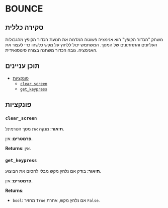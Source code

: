 # BOUNCE

## סקירה כללית

משחק "הכדור הקופץ" הוא אנימציה פשוטה המדמה את תנועת הכדור הקופץ מהגבולות העליונים והתחתונים של המסך. המשתמש יכול ללחוץ על מקש כלשהו כדי לעצור את האנימציה. גובה הכדור משתנה בצורה סינוסואידית.

## תוכן עניינים

- [פונקציות](#functions)
  - [`clear_screen`](#clear_screen)
  - [`get_keypress`](#get_keypress)

## פונקציות

### `clear_screen`

**תיאור**: מנקה את מסך הטרמינל.

**פרמטרים**: אין.

**Returns**: אין.

### `get_keypress`

**תיאור**: בודק אם נלחץ מקש מבלי לחסום את הביצוע.

**פרמטרים**: אין.

**Returns**:
- `bool`: מחזיר `True` אם נלחץ מקש, אחרת `False`.
